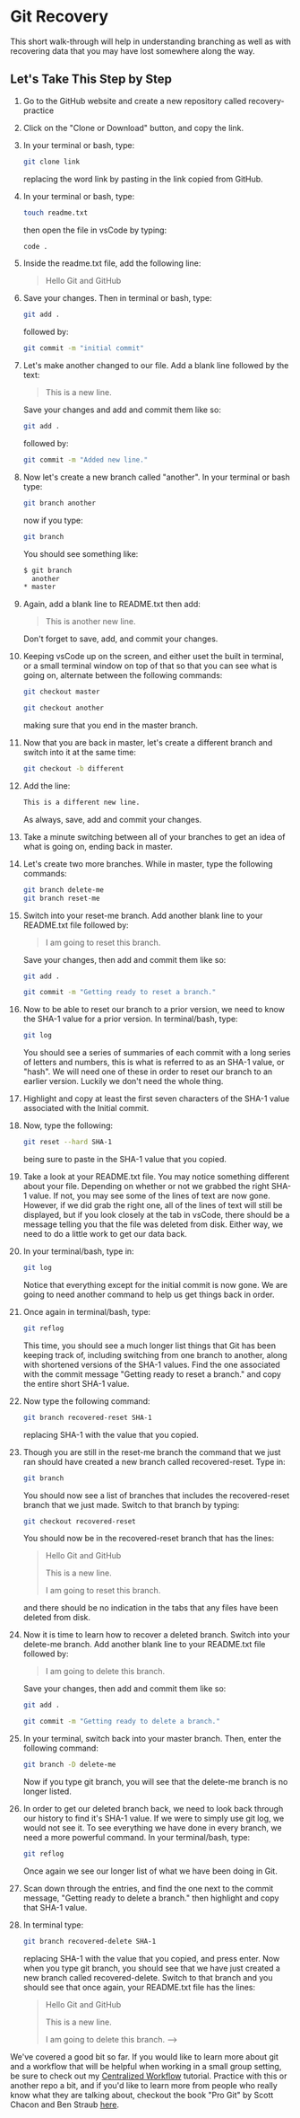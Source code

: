 # Git Recovery

This short walk-through will help in understanding branching as well as with recovering data that you may have lost somewhere along the way.

## Let's Take This Step by Step

1. Go to the GitHub website and create a new repository called recovery-practice

2. Click on the "Clone or Download" button, and copy the link.

3. In your terminal or bash, type:

    ```bash
    git clone link
    ```

    replacing the word link by pasting in the link copied from GitHub.

4. In your terminal or bash, type:

    ```bash
    touch readme.txt
    ```

    then open the file in vsCode by typing:

    ```bash
    code .
    ```

5. Inside the readme.txt file, add the following line:

    >Hello Git and GitHub

6. Save your changes. Then in terminal or bash, type:

    ```bash
    git add .
    ```

    followed by:

    ```bash
    git commit -m "initial commit"
    ```

7. Let's make another changed to our file. Add a blank line followed by the text:

    >This is a new line.

    Save your changes and add and commit them like so:

    ```bash
    git add .
    ```

    followed by:

    ```bash
    git commit -m "Added new line."
    ```

8. Now let's create a new branch called "another". In your terminal or bash type:

    ```bash
    git branch another
    ```

    now if you type:

    ```bash
    git branch
    ```

    You should see something like:

    ```bash
    $ git branch
      another
    * master
    ```

9. Again, add a blank line to README.txt then add:

    >This is another new line.

    Don't forget to save, add, and commit your changes.

10. Keeping vsCode up on the screen, and either uset the built in terminal, or a small terminal window on top of that so that you can see what is going on, alternate between the following commands:

    ```bash
    git checkout master

    git checkout another
    ```

    making sure that you end in the master branch.

11. Now that you are back in master, let's create a different branch and switch into it at the same time:

    ```bash
    git checkout -b different
    ```

12. Add the line:

    ```bash
    This is a different new line.
    ```

    As always, save, add and commit your changes.

13. Take a minute switching between all of your branches to get an idea of what is going on, ending back in master.

14. Let's create two more branches. While in master, type the following commands:

    ```bash
    git branch delete-me
    git branch reset-me
    ```

15. Switch into your reset-me branch. Add another blank line to your README.txt file followed by:

    >I am going to reset this branch.

    Save your changes, then add and commit them like so:

    ```bash
    git add .

    git commit -m "Getting ready to reset a branch."
    ```

16. Now to be able to reset our branch to a prior version, we need to know the SHA-1 value for a prior version. In terminal/bash, type:

    ```bash
    git log
    ```

    You should see a series of summaries of each commit with a long series of letters and numbers, this is what is referred to as an SHA-1 value, or "hash". We will need one of these in order to reset our branch to an earlier version. Luckily we don't need the whole thing.

17. Highlight and copy at least the first seven characters of the SHA-1 value associated with the Initial commit.

18. Now, type the following:

    ```bash
    git reset --hard SHA-1
    ```

    being sure to paste in the SHA-1 value that you copied.

19. Take a look at your README.txt file. You may notice something different about your file. Depending on whether or not we grabbed the right SHA-1 value. If not, you may see some of the lines of text are now gone. However, if we did grab the right one, all of the lines of text will still be displayed, but if you look closely at the tab in vsCode, there should be a message telling you that the file was deleted from disk. Either way, we need to do a little work to get our data back.

20. In your terminal/bash, type in:

    ```bash
    git log
    ```

    Notice that everything except for the initial commit is now gone. We are going to need another command to help us get things back in order.

21. Once again in terminal/bash, type:

    ```bash
    git reflog
    ```

    This time, you should see a much longer list things that Git has been keeping track of, including switching from one branch to another, along with shortened versions of the SHA-1 values. Find the one associated with the commit message "Getting ready to reset a branch." and copy the entire short SHA-1 value.

22. Now type the following command:

    ```bash
    git branch recovered-reset SHA-1
    ```

    replacing SHA-1 with the value that you copied.

23. Though you are still in the reset-me branch the command that we just ran should have created a new branch called recovered-reset. Type in:

    ```bash
    git branch
    ```

    You should now see a list of branches that includes the recovered-reset branch that we just made. Switch to that branch by typing:

    ```bash
    git checkout recovered-reset
    ```

    You should now be in the recovered-reset branch that has the lines:

    >Hello Git and GitHub
    >
    >This is a new line.
    >
    >I am going to reset this branch.

    and there should be no indication in the tabs that any files have been deleted from disk.

24. Now it is time to learn how to recover a deleted branch. Switch into your delete-me branch. Add another blank line to your README.txt file followed by:

    >I am going to delete this branch.

    Save your changes, then add and commit them like so:

    ```bash
    git add .

    git commit -m "Getting ready to delete a branch."
    ```

25. In your terminal, switch back into your master branch. Then, enter the following command:

    ```bash
    git branch -D delete-me
    ```

    Now if you type git branch, you will see that the delete-me branch is no longer listed.

26. In order to get our deleted branch back, we need to look back through our history to find it's SHA-1 value. If we were to simply use git log, we would not see it. To see everything we have done in every branch, we need a more powerful command. In your terminal/bash, type:

    ```bash
    git reflog
    ```

    Once again we see our longer list of what we have been doing in Git.

27. Scan down through the entries, and find the one next to the commit message, "Getting ready to delete a branch." then highlight and copy that SHA-1 value.

28. In terminal type:

    ```bash
    git branch recovered-delete SHA-1
    ```

    replacing SHA-1 with the value that you copied, and press enter. Now when you type git branch, you should see that we have just created a new branch called recovered-delete. Switch to that branch and you should see that once again, your README.txt file has the lines:

    >Hello Git and GitHub
    >
    >This is a new line.
    >
    >I am going to delete this branch. -->

We've covered a good bit so far. If you would like to learn more about git and a workflow that will be helpful when working in a small group setting, be sure to check out my [Centralized Workflow](https://github.com/braydenc303/GitTutorial) tutorial. Practice with this or another repo a bit, and if you'd like to learn more from people who really know what they are talking about, checkout the book "Pro Git" by Scott Chacon and Ben Straub [here](https://git-scm.com/book/en/v2).
